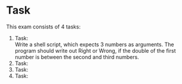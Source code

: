 # Task
This exam consists of 4 tasks:

1. Task:  
Write a shell script, which expects 3 numbers as arguments. The program should write out Right or Wrong, if the double of the first number is between the second and third numbers.
2. Task:
3. Task:
4. Task:

